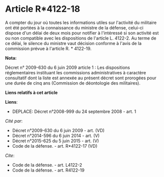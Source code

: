# Article R*4122-18

A compter du jour où toutes les informations utiles sur l'activité du militaire ont été portées à la connaissance du ministre
de la défense, celui-ci dispose d'un délai de deux mois pour notifier à l'intéressé si son activité est ou non compatible
avec les dispositions de l'article L. 4122-2. Au terme de ce délai, le silence du ministre vaut décision conforme à l'avis de
la commission prévue à l'article R. * 4122-19.

**Nota:**

Décret n° 2009-630 du 6 juin 2009 article 1 : Les dispositions réglementaires instituant les commissions administratives à
caractère consultatif dont la liste est annexée au présent décret sont prorogées pour une durée de cinq ans (Commission de
déontologie des militaires).

**Liens relatifs à cet article**

**Liens**:

  - DEPLACE: Décret n°2008-999 du 24 septembre 2008 - art. 1

_Cité par_:

  - Décret n°2009-630 du 6 juin 2009 - art. (VD)
  - Décret n°2014-596 du 6 juin 2014 - art. (V)
  - Décret n°2015-625 du 5 juin 2015 - art. (V)
  - Code de la défense. - art. R*4122-17 (VD)

_Cite_:

  - Code de la défense. - art. L4122-2
  - Code de la défense. - art. R4122-19
